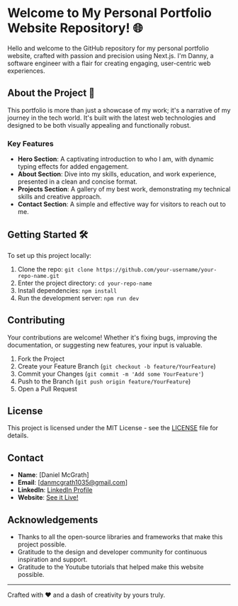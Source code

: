 # Welcome to My Personal Portfolio Website Repository! 🌐

Hello and welcome to the GitHub repository for my personal portfolio website, crafted with passion and precision using Next.js. I'm Danny, a software engineer with a flair for creating engaging, user-centric web experiences.

## About the Project 🚀

This portfolio is more than just a showcase of my work; it's a narrative of my journey in the tech world. It's built with the latest web technologies and designed to be both visually appealing and functionally robust.

### Key Features

- **Hero Section**: A captivating introduction to who I am, with dynamic typing effects for added engagement.
- **About Section**: Dive into my skills, education, and work experience, presented in a clean and concise format.
- **Projects Section**: A gallery of my best work, demonstrating my technical skills and creative approach.
- **Contact Section**: A simple and effective way for visitors to reach out to me.

## Getting Started 🛠

To set up this project locally:

1. Clone the repo: `git clone https://github.com/your-username/your-repo-name.git`
2. Enter the project directory: `cd your-repo-name`
3. Install dependencies: `npm install`
4. Run the development server: `npm run dev`

## Contributing

Your contributions are welcome! Whether it's fixing bugs, improving the documentation, or suggesting new features, your input is valuable.

1. Fork the Project
2. Create your Feature Branch (`git checkout -b feature/YourFeature`)
3. Commit your Changes (`git commit -m 'Add some YourFeature'`)
4. Push to the Branch (`git push origin feature/YourFeature`)
5. Open a Pull Request

## License

This project is licensed under the MIT License - see the [LICENSE](LICENSE) file for details.

## Contact

- **Name**: [Daniel McGrath]
- **Email**: [danmcgrath1035@gmail.com]
- **LinkedIn**: [LinkedIn Profile](https://www.linkedin.com/in/mcgrath-daniel-e/)
- **Website**: [See it Live!](https://www.dannymportfolio.com)

## Acknowledgements

- Thanks to all the open-source libraries and frameworks that make this project possible.
- Gratitude to the design and developer community for continuous inspiration and support.
- Gratitude to the Youtube tutorials that helped make this website possible.

---

Crafted with ❤️ and a dash of creativity by yours truly.
